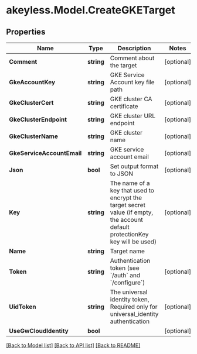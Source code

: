 # akeyless.Model.CreateGKETarget

## Properties

Name | Type | Description | Notes
------------ | ------------- | ------------- | -------------
**Comment** | **string** | Comment about the target | [optional] 
**GkeAccountKey** | **string** | GKE Service Account key file path | [optional] 
**GkeClusterCert** | **string** | GKE cluster CA certificate | [optional] 
**GkeClusterEndpoint** | **string** | GKE cluster URL endpoint | [optional] 
**GkeClusterName** | **string** | GKE cluster name | [optional] 
**GkeServiceAccountEmail** | **string** | GKE service account email | [optional] 
**Json** | **bool** | Set output format to JSON | [optional] 
**Key** | **string** | The name of a key that used to encrypt the target secret value (if empty, the account default protectionKey key will be used) | [optional] 
**Name** | **string** | Target name | 
**Token** | **string** | Authentication token (see &#x60;/auth&#x60; and &#x60;/configure&#x60;) | [optional] 
**UidToken** | **string** | The universal identity token, Required only for universal_identity authentication | [optional] 
**UseGwCloudIdentity** | **bool** |  | [optional] 

[[Back to Model list]](../README.md#documentation-for-models) [[Back to API list]](../README.md#documentation-for-api-endpoints) [[Back to README]](../README.md)


